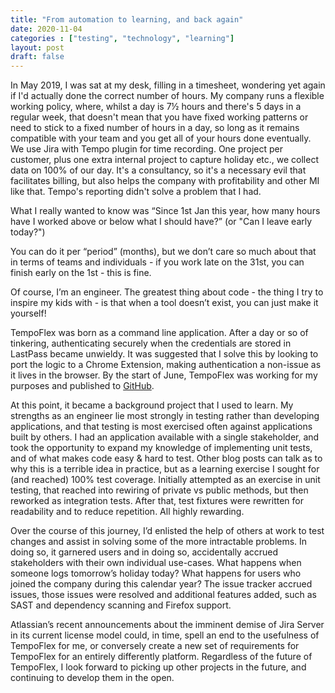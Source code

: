 ```yaml
---
title: "From automation to learning, and back again"
date: 2020-11-04
categories : ["testing", "technology", "learning"]
layout: post
draft: false
---
```


In May 2019, I was sat at my desk, filling in a timesheet, wondering yet again if I'd actually done the correct number of hours. My company runs a flexible working policy, where, whilst a day is 7½ hours and there's 5 days in a regular week, that doesn't mean that you have fixed working patterns or need to stick to a fixed number of hours in a day, so long as it remains compatible with your team and you get all of your hours done eventually. We use Jira with Tempo plugin for time recording. One project per customer, plus one extra internal project to capture holiday etc., we collect data on 100% of our day. It's a consultancy, so it's a necessary evil that facilitates billing, but also helps the company with profitability and other MI like that. Tempo's reporting didn't solve a problem that I had. 

What I really wanted to know was “Since 1st Jan this year, how many hours have I worked above or below what I should have?” (or "Can I leave early today?")

You can do it per “period” (months), but we don’t care so much about that in terms of teams and individuals - if you work late on the 31st, you can finish early on the 1st - this is fine. 

Of course, I’m an engineer. The greatest thing about code - the thing I try to inspire my kids with - is that when a tool doesn’t exist, you can just make it yourself!

TempoFlex was born as a command line application. After a day or so of tinkering, authenticating securely when the credentials are stored in LastPass became unwieldy. It was suggested that I solve this by looking to port the logic to a Chrome Extension, making authentication a non-issue as it lives in the browser. By the start of June, TempoFlex was working for my purposes and published to [GitHub](https://github.com/Fishbowler/tempoflex-chrome-extension).

At this point, it became a background project that I used to learn. My strengths as an engineer lie most strongly in testing rather than developing applications, and that testing is most exercised often against applications built by others. I had an application available with a single stakeholder, and took the opportunity to expand my knowledge of implementing unit tests, and of what makes code easy & hard to test. Other blog posts can talk as to why this is a terrible idea in practice, but as a learning exercise I sought for (and reached) 100% test coverage. Initially attempted as an exercise in unit testing, that reached into rewiring of private vs public methods, but then reworked as integration tests. After that, test fixtures were rewritten for readability and to reduce repetition. All highly rewarding.

Over the course of this journey, I’d enlisted the help of others at work to test changes and assist in solving some of the more intractable problems. In doing so, it garnered users and in doing so, accidentally accrued stakeholders with their own individual use-cases. What happens when someone logs tomorrow’s holiday today? What happens for users who joined the company during this calendar year? The issue tracker accrued issues, those issues were resolved and additional features added, such as SAST and dependency scanning and Firefox support.

Atlassian’s recent announcements about the imminent demise of Jira Server in its current license model could, in time, spell an end to the usefulness of TempoFlex for me, or conversely create a new set of requirements for TempoFlex for an entirely differently platform. Regardless of the future of TempoFlex, I look forward to picking up other projects in the future, and continuing to develop them in the open.
